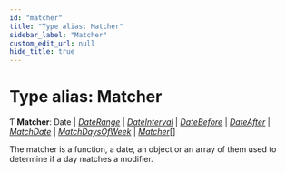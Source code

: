 ```yaml
---
id: "matcher"
title: "Type alias: Matcher"
sidebar_label: "Matcher"
custom_edit_url: null
hide_title: true
---
```


# Type alias: Matcher

Ƭ **Matcher**: Date \| [*DateRange*](daterange.md) \| [*DateInterval*](dateinterval.md) \| [*DateBefore*](datebefore.md) \| [*DateAfter*](dateafter.md) \| [*MatchDate*](matchdate.md) \| [*MatchDaysOfWeek*](matchdaysofweek.md) \| [*Matcher*](matcher.md)[]

The matcher is a function, a date, an object or an array of them used to
determine if a day matches a modifier.
